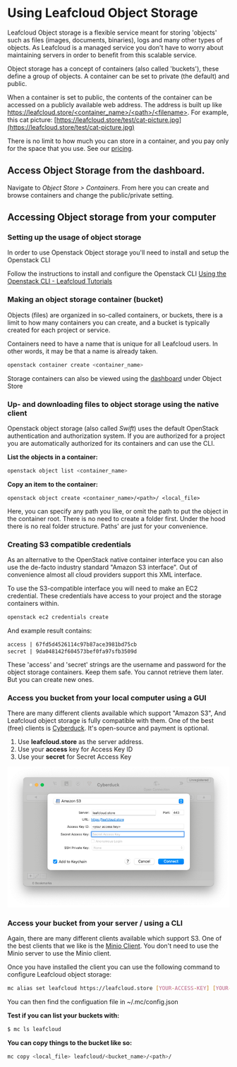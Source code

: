 # Using Leafcloud Object Storage
Leafcloud Object storage is a flexible service meant for storing 'objects' such as files (images, documents, binaries), logs and many other types of objects. As Leafcloud is a managed service you don't have to worry about maintaining servers in order to benefit from this scalable service.

Object storage has a concept of containers (also called 'buckets'), these define a group of objects. A container can be set to private (the default) and public. 

When a container is set to public, the contents of the container can be accessed on a publicly available web address. The address is built up like [https://leafcloud.store/<container_name\>/<path\>/<filename\>](https://leafcloud.store/container_name/path/filename.ext). For example, this cat picture: [https://leafcloud.store/test/cat-picture.jpg](https://leafcloud.store/test/cat-picture.jpg)

There is no limit to how much you can store in a container, and you pay only for the space that you use. See our [pricing](https://www.leaf.cloud/pricing).

## Access Object Storage from the dashboard.
Navigate to *Object Store > Containers*. From here you can create and browse containers and change the public/private setting.

## Accessing Object storage from your computer

### Setting up the usage of object storage
In order to use Openstack Object storage you'll need to install and setup the Openstack CLI

Follow the instructions to install and configure the Openstack CLI  [Using the Openstack CLI - Leafcloud Tutorials](https://docs.leaf.cloud/en/latest/Getting-Started/Using-Openstack-CLI/)


### Making an object storage container (bucket)
Objects (files) are organized in so-called containers, or buckets, there is a limit to how many containers you can create, and a bucket is typically created for each project or service.

Containers need to have a name that is unique for all Leafcloud users. In other words, it may be that a name is already taken. 

```sh
openstack container create <container_name>
```

Storage containers can also be viewed using the [dashboard](https://create.leaf.cloud/project/containers/)  under Object Store

### Up- and downloading files to object storage using the native client
Openstack object storage (also called *Swift*) uses the default OpenStack authentication and authorization system. If you are authorized for a project you are automatically authorized for its containers and can use the CLI.

**List the objects in a container:**
```sh
openstack object list <container_name>
```

**Copy an item to the container:**
```
openstack object create <container_name>/<path>/ <local_file>
```
Here, you can specify any path you like, or omit the path to put the object in the container root. There is no need to create a folder first. Under the hood there is no real folder structure. Paths' are just for your convenience.

### Creating S3 compatible credentials
As an alternative to the OpenStack native container interface you can also use the de-facto industry standard "Amazon S3 interface". Out of convenience almost all cloud providers support this XML interface.

To use the S3-compatible interface you will need to make an EC2 credential. These credentials have access to your project and the storage containers within.

```sh
openstack ec2 credentials create
```

And example result contains:
```text
access | 67fd5d4526114c97b87ace3981bd75cb
secret | 9da048142f604573bef0fa97sfb3509d                                                                                                         
```

These 'access' and 'secret' strings are the username and password for the object storage containers. Keep them safe. You cannot retrieve them later. But you can create new ones.

### Access you bucket from your local computer using a GUI
There are many different clients available which support "Amazon S3", And Leafcloud object storage is fully compatible with them. One of the best (free) clients is [Cyberduck](https://cyberduck.io/download/). It's open-source and payment is optional. 

1. Use **leafcloud.store** as the server address.
2. Use your **access** key for Access Key ID
3. Use your **secret** for Secret Access Key


![cyberduck](./configure_cyberduck.png)


### Access your bucket from your server / using a CLI 
Again, there are many different clients available which support S3. One of the best clients that we like is the [Minio Client](https://docs.min.io/docs/minio-client-complete-guide.html). You don't need to use the Minio server to use the Minio client.

Once you have installed the client you can use the following command to configure Leafcloud object storage:
```sh
mc alias set leafcloud https://leafcloud.store [YOUR-ACCESS-KEY] [YOUR-SECRET-KEY]
```
You can then find the configuation file in ~/.mc/config.json

**Test if you can list your buckets with:**
```sh
$ mc ls leafcloud
```

**You can copy things to the bucket like so:**
```sh
mc copy <local_file> leafcloud/<bucket_name>/<path>/
```
